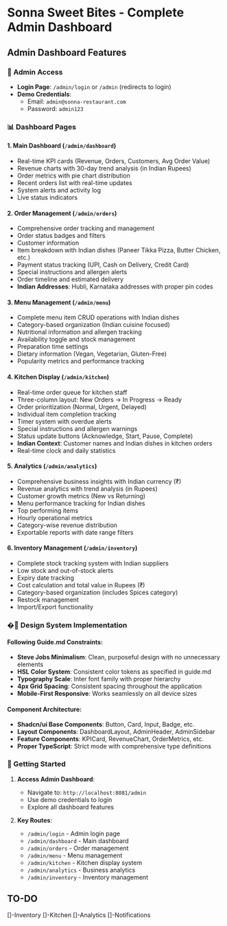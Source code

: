 # Sonna Sweet Bites - Complete Admin Dashboard

## Admin Dashboard Features


### 🔐 Admin Access
- **Login Page**: `/admin/login` or `/admin` (redirects to login)
- **Demo Credentials**: 
  - Email: `admin@sonna-restaurant.com`
  - Password: `admin123`

### 📊 Dashboard Pages

#### 1. **Main Dashboard** (`/admin/dashboard`)
- Real-time KPI cards (Revenue, Orders, Customers, Avg Order Value)
- Revenue charts with 30-day trend analysis (in Indian Rupees)
- Order metrics with pie chart distribution
- Recent orders list with real-time updates
- System alerts and activity log
- Live status indicators

#### 2. **Order Management** (`/admin/orders`)
- Comprehensive order tracking and management
- Order status badges and filters
- Customer information 
- Item breakdown with Indian dishes (Paneer Tikka Pizza, Butter Chicken, etc.)
- Payment status tracking (UPI, Cash on Delivery, Credit Card)
- Special instructions and allergen alerts
- Order timeline and estimated delivery
- **Indian Addresses**: Hubli, Karnataka addresses with proper pin codes

#### 3. **Menu Management** (`/admin/menu`)
- Complete menu item CRUD operations with Indian dishes
- Category-based organization (Indian cuisine focused)
- Nutritional information and allergen tracking
- Availability toggle and stock management
- Preparation time settings
- Dietary information (Vegan, Vegetarian, Gluten-Free)
- Popularity metrics and performance tracking

#### 4. **Kitchen Display** (`/admin/kitchen`)
- Real-time order queue for kitchen staff
- Three-column layout: New Orders → In Progress → Ready
- Order prioritization (Normal, Urgent, Delayed)
- Individual item completion tracking
- Timer system with overdue alerts
- Special instructions and allergen warnings
- Status update buttons (Acknowledge, Start, Pause, Complete)
- **Indian Context**: Customer names and Indian dishes in kitchen orders
- Real-time clock and daily statistics

#### 5. **Analytics** (`/admin/analytics`)
- Comprehensive business insights with Indian currency (₹)
- Revenue analytics with trend analysis (in Rupees)
- Customer growth metrics (New vs Returning)
- Menu performance tracking for Indian dishes
- Top performing items
- Hourly operational metrics
- Category-wise revenue distribution
- Exportable reports with date range filters

#### 6. **Inventory Management** (`/admin/inventory`)
- Complete stock tracking system with Indian suppliers
- Low stock and out-of-stock alerts
- Expiry date tracking
- Cost calculation and total value in Rupees (₹)
- Category-based organization (includes Spices category)
- Restock management
- Import/Export functionality

### �🎨 Design System Implementation

#### Following Guide.md Constraints:
- **Steve Jobs Minimalism**: Clean, purposeful design with no unnecessary elements
- **HSL Color System**: Consistent color tokens as specified in guide.md
- **Typography Scale**: Inter font family with proper hierarchy
- **4px Grid Spacing**: Consistent spacing throughout the application
- **Mobile-First Responsive**: Works seamlessly on all device sizes

#### Component Architecture:
- **Shadcn/ui Base Components**: Button, Card, Input, Badge, etc.
- **Layout Components**: DashboardLayout, AdminHeader, AdminSidebar
- **Feature Components**: KPICard, RevenueChart, OrderMetrics, etc.
- **Proper TypeScript**: Strict mode with comprehensive type definitions



### 🚀 Getting Started


1. **Access Admin Dashboard**:
   - Navigate to: `http://localhost:8081/admin`
   - Use demo credentials to login
   - Explore all dashboard features

2. **Key Routes**:
   - `/admin/login` - Admin login page
   - `/admin/dashboard` - Main dashboard
   - `/admin/orders` - Order management
   - `/admin/menu` - Menu management
   - `/admin/kitchen` - Kitchen display system
   - `/admin/analytics` - Business analytics
   - `/admin/inventory` - Inventory management



## TO-DO

[]-Inventory
[]-Kitchen
[]-Analytics
[]-Notifications